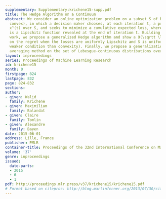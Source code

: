 ```yaml
---
supplementary: Supplementary:krichene15-supp.pdf
title: The Hedge Algorithm on a Continuum
abstract: We consider an online optimization problem on a subset S of R^n (not necessarily
  convex), in which a decision maker chooses, at each iteration t, a probability distribution
  x^(t) over S, and seeks to minimize a cumulative expected loss, where each loss
  is a Lipschitz function revealed at the end of iteration t. Building on previous
  work, we propose a generalized Hedge algorithm and show a O(\sqrtt \log t) bound
  on the regret when the losses are uniformly Lipschitz and S is uniformly fat (a
  weaker condition than convexity). Finally, we propose a generalization to the dual
  averaging method on the set of Lebesgue-continuous distributions over S.
layout: inproceedings
series: Proceedings of Machine Learning Research
id: krichene15
month: 0
firstpage: 824
lastpage: 832
page: 824-832
sections: 
author:
- given: Walid
  family: Krichene
- given: Maximilian
  family: Balandat
- given: Claire
  family: Tomlin
- given: Alexandre
  family: Bayen
date: 2015-06-01
address: Lille, France
publisher: PMLR
container-title: Proceedings of the 32nd International Conference on Machine Learning
volume: '37'
genre: inproceedings
issued:
  date-parts:
  - 2015
  - 6
  - 1
pdf: http://proceedings.mlr.press/v37/krichene15/krichene15.pdf
# Format based on citeproc: http://blog.martinfenner.org/2013/07/30/citeproc-yaml-for-bibliographies/
---
```

